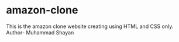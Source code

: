# amazon-clone
This is the amazon clone website creating using HTML and CSS only.
Author- Muhammad Shayan 
